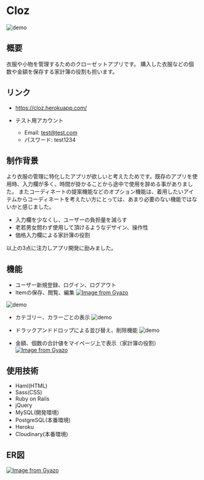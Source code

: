 # Cloz
![demo](https://user-images.githubusercontent.com/55831482/71306102-97f19700-241f-11ea-92fb-ee90b25af918.gif)
## 概要
  衣服や小物を管理するためのクローゼットアプリです。
  購入した衣服などの個数や金額を保存する家計簿の役割も担います。

## リンク
* https://cloz.herokuapp.com/

* テスト用アカウント
  * Email: test@test.com
  * パスワード: test1234

## 制作背景
より衣服の管理に特化したアプリが欲しいと考えたためです。既存のアプリを使用時、入力欄が多く、時間が掛かることから途中で使用を辞める事がありました。
またコーディネートの提案機能などのオプション機能は、着用したいアイテムからコーディネートを考えたい方にとっては、あまり必要のない機能ではないかと感じました。
* 入力欄を少なくし、ユーザーの負担量を減らす
* 老若男女問わず使用して頂けるようなデザイン、操作性
* 価格入力欄による家計簿の役割

以上の3点に注力しアプリ開発に励みました。


## 機能
* ユーザー新規登録、ログイン、ログアウト
* Itemの保存、閲覧、編集
[![Image from Gyazo](https://i.gyazo.com/d2d289d0ea954a0709c84a967e5447c4.png)](https://gyazo.com/d2d289d0ea954a0709c84a967e5447c4)

![demo](https://user-images.githubusercontent.com/55831482/71307227-9b404f00-242e-11ea-8af9-2c24e52ee099.gif)


* カテゴリー、カラーごとの表示
![demo](https://user-images.githubusercontent.com/55831482/71306349-50b8d580-2422-11ea-9f95-0848c799bad2.gif)

* ドラックアンドドロップによる並び替え、削除機能
![demo](https://user-images.githubusercontent.com/55831482/71306276-91641f00-2421-11ea-82f4-8fb3db571b30.gif)

* 金額、個数の合計値をマイページ上で表示（家計簿の役割）
[![Image from Gyazo](https://i.gyazo.com/b7c21e36cfe2ffdec35b8a4634989fe8.png)](https://gyazo.com/b7c21e36cfe2ffdec35b8a4634989fe8)


## 使用技術
* Haml(HTML)
* Sass(CSS)
* Ruby on Rails
* jQuery
* MySQL(開発環境)
* PostgreSQL(本番環境)
* Heroku
* Cloudinary(本番環境)


## ER図
[![Image from Gyazo](https://i.gyazo.com/6c875e67986d92ce461c627d4e506010.png)](https://gyazo.com/6c875e67986d92ce461c627d4e506010)
